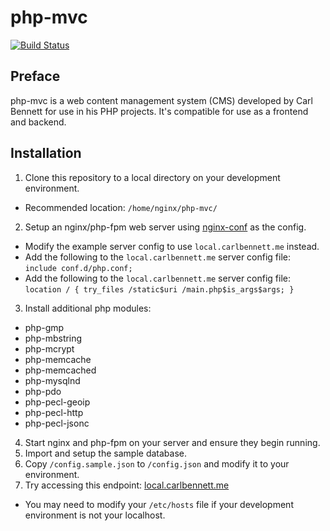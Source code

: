 php-mvc
=======

[![Build Status](https://travis-ci.org/carlbennett/php-mvc.svg?branch=master)](https://travis-ci.org/carlbennett/php-mvc)

Preface
-------
php-mvc is a web content management system (CMS) developed by Carl Bennett for
use in his PHP projects. It's compatible for use as a frontend and backend.

Installation
------------

1. Clone this repository to a local directory on your development environment.
 - Recommended location: `/home/nginx/php-mvc/`
2. Setup an nginx/php-fpm web server using
   [nginx-conf](https://github.com/carlbennett/nginx-conf) as the config.
 - Modify the example server config to use `local.carlbennett.me` instead.
 - Add the following to the `local.carlbennett.me` server config file:<br/>
   `include conf.d/php.conf;`
 - Add the following to the `local.carlbennett.me` server config file:<br/>
   `location / { try_files /static$uri /main.php$is_args$args; }`
3. Install additional php modules:
 - php-gmp
 - php-mbstring
 - php-mcrypt
 - php-memcache
 - php-memcached
 - php-mysqlnd
 - php-pdo
 - php-pecl-geoip
 - php-pecl-http
 - php-pecl-jsonc
4. Start nginx and php-fpm on your server and ensure they begin running.
5. Import and setup the sample database.
6. Copy `/config.sample.json` to `/config.json` and modify it to your
   environment.
7. Try accessing this endpoint:
   [local.carlbennett.me](https://local.carlbennett.me)
 - You may need to modify your `/etc/hosts` file if your development
   environment is not your localhost.
